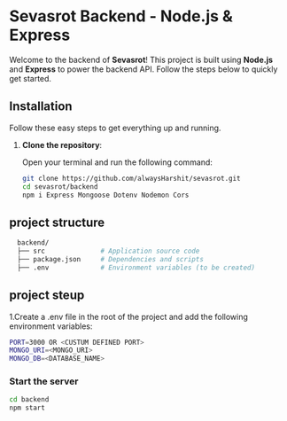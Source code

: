 # Sevasrot Backend - Node.js & Express

Welcome to the backend of **Sevasrot**! This project is built using **Node.js** and **Express** to power the backend API. Follow the steps below to quickly get started.

## Installation

Follow these easy steps to get everything up and running.

1. **Clone the repository**:

   Open your terminal and run the following command:

   ```bash
   git clone https://github.com/alwaysHarshit/sevasrot.git
   cd sevasrot/backend
   npm i Express Mongoose Dotenv Nodemon Cors
    ```

## project structure
  ```bash
    backend/
    ├── src              # Application source code
    ├── package.json     # Dependencies and scripts
    ├── .env             # Environment variables (to be created)
  ```
## project steup
1.Create a .env file in the root of the project and add the following environment variables:

```bash
PORT=3000 OR <CUSTUM DEFINED PORT>
MONGO_URI=<MONGO_URI>
MONGO_DB=<DATABASE_NAME>
```
### Start the server
```bash
cd backend
npm start
```